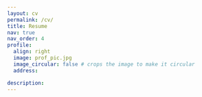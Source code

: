 ```yaml
---
layout: cv
permalink: /cv/
title: Resume
nav: true
nav_order: 4
profile:
  align: right
  image: prof_pic.jpg
  image_circular: false # crops the image to make it circular
  address: 

description: 
---
```

